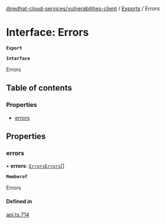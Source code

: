 [@redhat-cloud-services/vulnerabilities-client](../README.md) / [Exports](../modules.md) / Errors

# Interface: Errors

**`Export`**

**`Interface`**

Errors

## Table of contents

### Properties

- [errors](Errors.md#errors)

## Properties

### errors

• **errors**: [`ErrorsErrors`](ErrorsErrors.md)[]

**`Memberof`**

Errors

#### Defined in

[api.ts:714](https://github.com/RedHatInsights/javascript-clients/blob/master/packages/vulnerabilities/api.ts#L714)
